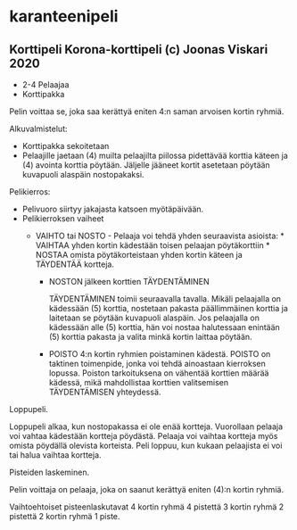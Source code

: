# karanteenipeli
Korttipeli
Korona-korttipeli (c) Joonas Viskari 2020
-------------------------------------------------------------------------------


- 2-4 Pelaajaa 
- Korttipakka

Pelin voittaa se, joka saa kerättyä eniten 4:n saman arvoisen kortin ryhmiä.

Alkuvalmistelut:
- Korttipakka sekoitetaan
- Pelaajille jaetaan (4) muilta pelaajilta piilossa pidettävää korttia käteen ja
(4) avointa korttia pöytään. Jäljelle jääneet kortit asetetaan pöytään kuvapuoli
alaspäin nostopakaksi.


Pelikierros:
- Pelivuoro siirtyy jakajasta katsoen myötäpäivään.
- Pelikierroksen vaiheet
	- VAIHTO tai NOSTO
            - Pelaaja voi tehdä yhden seuraavista asioista:
	        * VAIHTAA yhden kortin kädestään toisen pelaajan pöytäkorttiin
	        * NOSTAA omista pöytäkorteistaan yhden kortin käteen ja TÄYDENTÄÄ kortteja.

        - NOSTON jälkeen korttien TÄYDENTÄMINEN

          TÄYDENTÄMINEN toimii seuraavalla tavalla. Mikäli pelaajalla on kädessään (5) 
           korttia, nostetaan pakasta päällimmäinen korttia ja laitetaan se pöytään kuvapuoli
           alaspäin. Jos pelaajalla on kädessään alle (5) korttia, hän voi nostaa halutessaan
           enintään (5) korttia pakasta ja valita minkä kortin laittaa pöytään.
        - POISTO
	  4:n kortin ryhmien poistaminen kädestä. POISTO on taktinen toimenpide, jonka voi tehdä
          ainoastaan kierroksen lopussa. Poiston tarkoituksena on vähentää korttien määrää kädessä,
          mikä mahdollistaa korttien valitsemisen TÄYDENTÄMISEN yhteydessä.              

Loppupeli.

Loppupeli alkaa, kun nostopakassa ei ole enää kortteja. Vuorollaan pelaaja voi vahtaa kädestään kortteja
pöydästä. Pelaaja voi vaihtaa kortteja myös omista pöydällä olevista korteista. Peli loppuu, kun kukaan 
pelaajista ei voi tai halua vaihtaa kortteja.

 Pisteiden laskeminen.

Pelin voittaja on pelaaja, joka on saanut kerättyä eniten (4):n kortin ryhmiä.

Vaihtoehtoiset pisteenlaskutavat
4 kortin ryhmä 4 pistettä
3 kortin ryhmä 2 pistettä
2 kortin ryhmä 1 piste.


           
